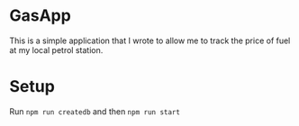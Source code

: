
# GasApp

This is a simple application that I wrote to allow me to track the price of fuel at my local petrol station.

# Setup

Run `npm run createdb` and then `npm run start`

